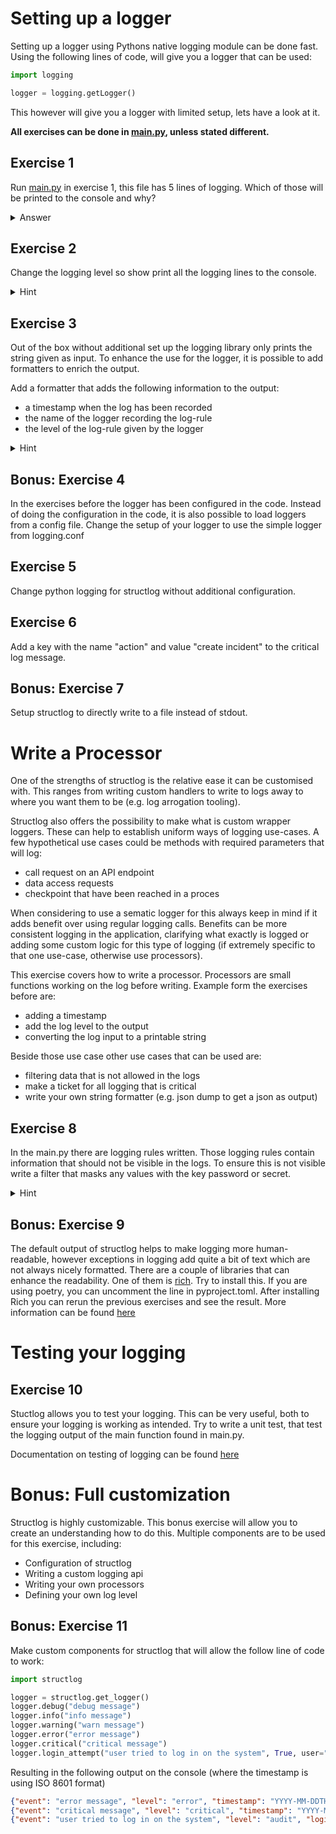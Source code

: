 # Setting up a logger

<p>
Setting up a logger using Pythons native logging module can be done fast. 
Using the following lines of code, will give you a logger that can be used:

```python
import logging

logger = logging.getLogger()
```
This however will give you a logger with limited setup, lets have a look at it.
</p>

**All exercises can be done in [main.py](exercises/1_setup_a_logger/main.py), unless stated different.**

## Exercise 1

Run [main.py](exercises/1_setup_a_logger/main.py) in exercise 1, this file has 5 lines of logging. 
Which of those will be printed to the console and why?

<details><summary>Answer</summary>
<p>
The default logging level is set to warning, when no logging level is set. 
As a result info and debug will not be printed.
</p>
</details>

## Exercise 2

Change the logging level so show print all the logging lines to the console.
<details><summary>Hint</summary>
<p>
Just setting the loglevel on the logger is not enough, it also has to be set on the handler.
add a StreamHandler to the logger and set the correct level on this handler.
</p></details>

## Exercise 3

Out of the box without additional set up the logging library only prints the string given as input.
To enhance the use for the logger, it is possible to add formatters to enrich the output.

Add a formatter that adds the following information to the output:
* a timestamp when the log has been recorded
* the name of the logger recording the log-rule
* the level of the log-rule given by the logger

<details><summary>Hint</summary>
<p>
This formatter is set on the handler, not on the logger.
</p></details>

## Bonus: Exercise 4

In the exercises before the logger has been configured in the code. 
Instead of doing the configuration in the code, it is also possible to load loggers from a config file.
Change the setup of your logger to use the simple logger from logging.conf

## Exercise 5

Change python logging for structlog without additional configuration. 

## Exercise 6

Add a key with the name "action" and value "create incident" to the critical log message.

## Bonus: Exercise 7

Setup structlog to directly write to a file instead of stdout.

# Write a Processor

One of the strengths of structlog is the relative ease it can be customised with. 
This ranges from writing custom handlers to write to logs away to where you want 
them to be (e.g. log arrogation tooling). 

Structlog also offers the possibility to make what is custom wrapper loggers. 
These can help to establish uniform ways of logging use-cases. A few hypothetical 
use cases could be methods with required parameters that will log:
* call request on an API endpoint
* data access requests
* checkpoint that have been reached in a proces

When considering to use a sematic logger for this always keep in mind if it adds 
benefit over using regular logging calls. Benefits can be more consistent logging 
in the application, clarifying what exactly is logged or adding some custom logic 
for this type of logging (if extremely specific to that one use-case, otherwise use processors).

This exercise covers how to write a processor. Processors are small functions 
working on the log before writing. Example form the exercises before are:
* adding a timestamp
* add the log level to the output
* converting the log input to a printable string

Beside those use case other use cases that can be used are:
* filtering data that is not allowed in the logs
* make a ticket for all logging that is critical
* write your own string formatter (e.g. json dump to get a json as output)


## Exercise 8

In the main.py there are logging rules written. Those logging rules contain 
information that should not be visible in the logs. To ensure this is not visible 
write a filter that masks any values with the key password or secret.

<details><summary>Hint</summary>
<p>
[Structlog documentation on how to write a processor](https://www.structlog.org/en/stable/processors.html)
</p></details>

## Bonus: Exercise 9

The default output of structlog helps to make logging more human-readable, 
however exceptions in logging add quite a bit of text which are not always nicely formatted.
There are a couple of libraries that can enhance the readability. One of them is [rich](https://pypi.org/project/rich/).
Try to install this. If you are using poetry, you can uncomment the line in pyproject.toml. 
After installing Rich you can rerun the previous exercises and see the result. 
More information can be found [here](https://www.structlog.org/en/stable/console-output.html)

# Testing your logging

## Exercise 10

Stuctlog allows you to test your logging. This can be very useful, both to ensure your logging is working as intended. 
Try to write a unit test, that test the logging output of the main function found in main.py.

Documentation on testing of logging can be found [here](https://www.structlog.org/en/stable/testing.html)

# Bonus: Full customization

Structlog is highly customizable. This bonus exercise will allow you to create an understanding how to do this.
Multiple components are to be used for this exercise, including:
* Configuration of structlog
* Writing a custom logging api
* Writing your own processors
* Defining your own log level

## Bonus: Exercise 11

Make custom components for structlog that will allow the follow line of code to work:

```python
import structlog

logger = structlog.get_logger()
logger.debug("debug message")
logger.info("info message")
logger.warning("warn message")
logger.error("error message")
logger.critical("critical message")
logger.login_attempt("user tried to log in on the system", True, user="pythoneer")
```

Resulting in the following output on the console (where the timestamp is using ISO 8601 format)

```json
{"event": "error message", "level": "error", "timestamp": "YYYY-MM-DDTHH:mm:SS±HHMM"}
{"event": "critical message", "level": "critical", "timestamp": "YYYY-MM-DDTHH:mm:SS±HHMM"}
{"event": "user tried to log in on the system", "level": "audit", "login_successful": true, "timestamp": "YYYY-MM-DDTHH:mm:SS±HHMM", "user": "pythoneer"}
```
